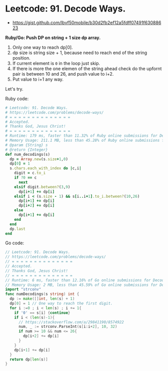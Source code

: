# Leetcode: 91. Decode Ways.

- https://gist.github.com/lbvf50mobile/b30d2fb2ef12a5fdff07491f63088623


**Ruby/Go: Push DP on string + 1 size dp array.**

1. Only one way to reach dp[0].
2. dp size is string size + 1, because need to reach end of the string position.
3. If current element is `0` in the loop just skip.
4. If there is more the one elemen of the string ahead check do the upfornt pair is between 10 and 26, and push value to i+2.
5. Put value to i+1 any way.

Let's try.


Ruby code:
```Ruby
# Leetcode: 91. Decode Ways.
# https://leetcode.com/problems/decode-ways/
# = = = = = = = = = = = = = =
# Accepted.
# Thanks God, Jesus Christ!
# = = = = = = = = = = = = = =
# Runtime: 179 ms, faster than 11.32% of Ruby online submissions for Decode Ways.
# Memory Usage: 211.1 MB, less than 45.28% of Ruby online submissions for Decode Ways.
# @param {String} s
# @return {Integer}
def num_decodings(s)
  dp = Array.new(s.size+1,0)
  dp[0] = 1
  s.chars.each_with_index do |c,i|
    digit = c.to_i
    if ?0 == c
      next
    elsif digit.between?(3,9)
      dp[i+1] += dp[i]
    elsif i < (s.size - 1) && s[i..i+1].to_i.between?(10,26)
      dp[i+1] += dp[i]
      dp[i+2] += dp[i]
    else
      dp[i+1] += dp[i]
    end
  end
  dp.last
end
```

Go code:
```Go
// Leetcode: 91. Decode Ways.
// https://leetcode.com/problems/decode-ways/
// = = = = = = = = = = = = = =
// Accepted.
// Thanks God, Jesus Christ!
// = = = = = = = = = = = = = =
// Runtime: 6 ms, faster than 12.16% of Go online submissions for Decode Ways.
// Memory Usage: 2 MB, less than 45.59% of Go online submissions for Decode Ways.
import "strconv"
func numDecodings(s string) int {
  dp := make([]int, len(s) + 1)
  dp[0] = 1 // One way to reach the first digit.
  for i :=0 ; i < len(s) ; i += 1{
    if '0' == s[i] {continue}
    if i < (len(s)-1){
      // https://stackoverflow.com/a/29841190/8574922
      num, _ := strconv.ParseInt(s[i:i+2], 10, 32) 
      if num >= 10 && num <= 26{
        dp[i+2] += dp[i]
      }
    }
    dp[i+1] += dp[i]
  }
  return dp[len(s)]
}
```

